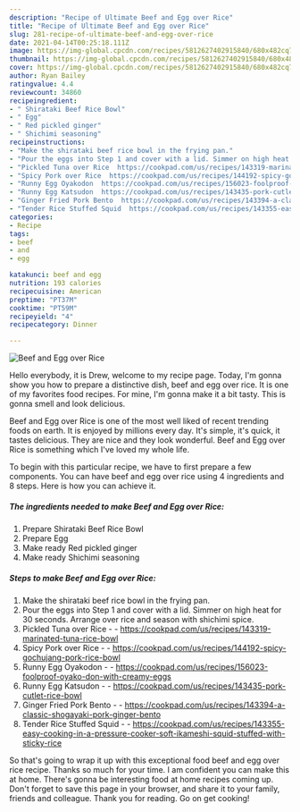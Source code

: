 ```yaml
---
description: "Recipe of Ultimate Beef and Egg over Rice"
title: "Recipe of Ultimate Beef and Egg over Rice"
slug: 281-recipe-of-ultimate-beef-and-egg-over-rice
date: 2021-04-14T00:25:18.111Z
image: https://img-global.cpcdn.com/recipes/5812627402915840/680x482cq70/beef-and-egg-over-rice-recipe-main-photo.jpg
thumbnail: https://img-global.cpcdn.com/recipes/5812627402915840/680x482cq70/beef-and-egg-over-rice-recipe-main-photo.jpg
cover: https://img-global.cpcdn.com/recipes/5812627402915840/680x482cq70/beef-and-egg-over-rice-recipe-main-photo.jpg
author: Ryan Bailey
ratingvalue: 4.4
reviewcount: 34860
recipeingredient:
- " Shirataki Beef Rice Bowl"
- " Egg"
- " Red pickled ginger"
- " Shichimi seasoning"
recipeinstructions:
- "Make the shirataki beef rice bowl in the frying pan."
- "Pour the eggs into Step 1 and cover with a lid. Simmer on high heat for 30 seconds. Arrange over rice and season with shichimi spice."
- "Pickled Tuna over Rice  https://cookpad.com/us/recipes/143319-marinated-tuna-rice-bowl"
- "Spicy Pork over Rice  https://cookpad.com/us/recipes/144192-spicy-gochujang-pork-rice-bowl"
- "Runny Egg Oyakodon  https://cookpad.com/us/recipes/156023-foolproof-oyako-don-with-creamy-eggs"
- "Runny Egg Katsudon  https://cookpad.com/us/recipes/143435-pork-cutlet-rice-bowl"
- "Ginger Fried Pork Bento  https://cookpad.com/us/recipes/143394-a-classic-shogayaki-pork-ginger-bento"
- "Tender Rice Stuffed Squid  https://cookpad.com/us/recipes/143355-easy-cooking-in-a-pressure-cooker-soft-ikameshi-squid-stuffed-with-sticky-rice"
categories:
- Recipe
tags:
- beef
- and
- egg

katakunci: beef and egg 
nutrition: 193 calories
recipecuisine: American
preptime: "PT37M"
cooktime: "PT59M"
recipeyield: "4"
recipecategory: Dinner

---
```



![Beef and Egg over Rice](https://img-global.cpcdn.com/recipes/5812627402915840/680x482cq70/beef-and-egg-over-rice-recipe-main-photo.jpg)

Hello everybody, it is Drew, welcome to my recipe page. Today, I'm gonna show you how to prepare a distinctive dish, beef and egg over rice. It is one of my favorites food recipes. For mine, I'm gonna make it a bit tasty. This is gonna smell and look delicious.

Beef and Egg over Rice is one of the most well liked of recent trending foods on earth. It is enjoyed by millions every day. It's simple, it's quick, it tastes delicious. They are nice and they look wonderful. Beef and Egg over Rice is something which I've loved my whole life.




To begin with this particular recipe, we have to first prepare a few components. You can have beef and egg over rice using 4 ingredients and 8 steps. Here is how you can achieve it.

<!--inarticleads1-->

##### The ingredients needed to make Beef and Egg over Rice:

1. Prepare  Shirataki Beef Rice Bowl
1. Prepare  Egg
1. Make ready  Red pickled ginger
1. Make ready  Shichimi seasoning




<!--inarticleads2-->

##### Steps to make Beef and Egg over Rice:

1. Make the shirataki beef rice bowl in the frying pan.
1. Pour the eggs into Step 1 and cover with a lid. Simmer on high heat for 30 seconds. Arrange over rice and season with shichimi spice.
1. Pickled Tuna over Rice -  - https://cookpad.com/us/recipes/143319-marinated-tuna-rice-bowl
1. Spicy Pork over Rice -  - https://cookpad.com/us/recipes/144192-spicy-gochujang-pork-rice-bowl
1. Runny Egg Oyakodon -  - https://cookpad.com/us/recipes/156023-foolproof-oyako-don-with-creamy-eggs
1. Runny Egg Katsudon -  - https://cookpad.com/us/recipes/143435-pork-cutlet-rice-bowl
1. Ginger Fried Pork Bento -  - https://cookpad.com/us/recipes/143394-a-classic-shogayaki-pork-ginger-bento
1. Tender Rice Stuffed Squid -  - https://cookpad.com/us/recipes/143355-easy-cooking-in-a-pressure-cooker-soft-ikameshi-squid-stuffed-with-sticky-rice




So that's going to wrap it up with this exceptional food beef and egg over rice recipe. Thanks so much for your time. I am confident you can make this at home. There's gonna be interesting food at home recipes coming up. Don't forget to save this page in your browser, and share it to your family, friends and colleague. Thank you for reading. Go on get cooking!
